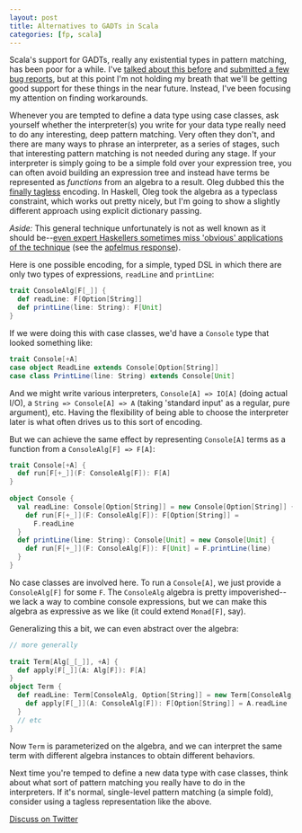 ```yaml
---
layout: post
title: Alternatives to GADTs in Scala
categories: [fp, scala]
---
```


Scala's support for GADTs, really any existential types in pattern matching, has been poor for a while. I've [talked about this before](https://gist.github.com/pchiusano/1369239) and [submitted a few bug reports](https://issues.scala-lang.org/browse/SI-6680), but at this point I'm not holding my breath that we'll be getting good support for these things in the near future. Instead, I've been focusing my attention on finding workarounds.

Whenever you are tempted to define a data type using case classes, ask yourself whether the interpreter(s) you write for your data type really need to do any interesting, deep pattern matching. Very often they don't, and there are many ways to phrase an interpreter, as a series of stages, such that interesting pattern matching is not needed during any stage. If your interpreter is simply going to be a simple fold over your expression tree, you can often avoid building an expression tree and instead have terms be represented as _functions_ from an algebra to a result. Oleg dubbed this the [finally tagless](http://okmij.org/ftp/tagless-final/) encoding. In Haskell, Oleg took the algebra as a typeclass constraint, which works out pretty nicely, but I'm going to show a slightly different approach using explicit dictionary passing.

_Aside:_ This general technique unfortunately is not as well known as it should be--[even expert Haskellers sometimes miss 'obvious' applications of the technique](http://www.reddit.com/r/haskell/comments/1ohe9m/open_question_help_me_design_a_new_encoding_api/) (see the [apfelmus response](http://www.reddit.com/r/haskell/comments/1ohe9m/open_question_help_me_design_a_new_encoding_api/ccs4g6r)).

Here is one possible encoding, for a simple, typed DSL in which there are only two types of expressions, `readLine` and `printLine`:

~~~ Scala
trait ConsoleAlg[F[_]] {
  def readLine: F[Option[String]]
  def printLine(line: String): F[Unit]
}
~~~

If we were doing this with case classes, we'd have a `Console` type that looked something like:

~~~ Scala
trait Console[+A]
case object ReadLine extends Console[Option[String]]
case class PrintLine(line: String) extends Console[Unit]
~~~

And we might write various interpreters, `Console[A] => IO[A]` (doing actual I/O), a `String => Console[A] => A` (taking 'standard input' as a regular, pure argument), etc. Having the flexibility of being able to choose the interpreter later is what often drives us to this sort of encoding.

But we can achieve the same effect by representing `Console[A]` terms as a function from a `ConsoleAlg[F] => F[A]`:

~~~ Scala
trait Console[+A] {
  def run[F[+_]](F: ConsoleAlg[F]): F[A]
}
 
object Console {
  val readLine: Console[Option[String]] = new Console[Option[String]] {
    def run[F[+_]](F: ConsoleAlg[F]): F[Option[String]] = 
      F.readLine
  }
  def printLine(line: String): Console[Unit] = new Console[Unit] {
    def run[F[+_]](F: ConsoleAlg[F]): F[Unit] = F.printLine(line)
  }
}
~~~

No case classes are involved here. To run a `Console[A]`, we just provide a `ConsoleAlg[F]` for some `F`. The `ConsoleAlg` algebra is pretty impoverished--we lack a way to combine console expressions, but we can make this algebra as expressive as we like (it could extend `Monad[F]`, say).

Generalizing this a bit, we can even abstract over the algebra:

~~~ Scala
// more generally
 
trait Term[Alg[_[_]], +A] {
  def apply[F[_]](A: Alg[F]): F[A]
}
object Term {
  def readLine: Term[ConsoleAlg, Option[String]] = new Term[ConsoleAlg, Option[String]] {
    def apply[F[_]](A: ConsoleAlg[F]): F[Option[String]] = A.readLine
  }
  // etc
}
~~~

Now `Term` is parameterized on the algebra, and we can interpret the same term with different algebra instances to obtain different behaviors.

Next time you're temped to define a new data type with case classes, think about what sort of pattern matching you really have to do in the interpreters. If it's normal, single-level pattern matching (a simple fold), consider using a tagless representation like the above.

[Discuss on Twitter](https://twitter.com/pchiusano/status/468850172462497792)

